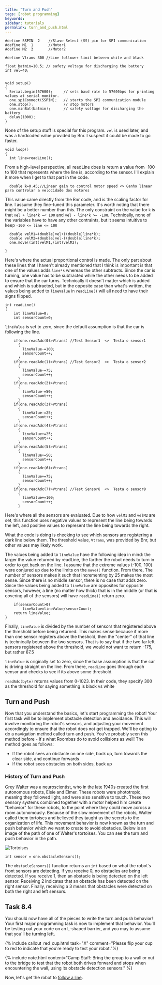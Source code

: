 ```yaml
---
title: "Turn and Push"
tags: [robot programming]
keywords:
sidebar: tutorials
permalink: turn_and_push.html
---
```



```
#define SSPIN  2    //Slave Select (SS) pin for SPI communication
#define M1  1       //Motor1
#define M2  2       //Motor2

#define Vtrans 300 //Line follower limit between white and black

float batmin=10.5; // safety voltage for discharging the battery
int vel=40;


void setup()
{  
  Serial.begin(57600);     // sets baud rate to 57600bps for printing values at serial monitor.
  one.spiConnect(SSPIN);   // starts the SPI communication module   
  one.stop();              // stop motors
  one.minBat(batmin);      // safety voltage for discharging the battery
  delay(1000);
}

```

None of the setup stuff is special for this program. `vel` is used later, and was a hardcoded value provided by Bnr. I suspect it could be made to go faster.


```
void loop()
{
  int line=readLine();

```

From a high-level perspective, all readLine does is return a value from -100 to 100 that represents where the line is, according to the sensor. I'll explain it more when I get to that part in the code.

```  
  double k=0.45;//Linear gain to control motor speed <> Ganho linear para controlar a velocidade dos motores

```

This value came directly from the Bnr code, and is the scaling factor for line. I assume they fine-tuned this parameter. It's worth noting that there might be a better number than this. The only constraint on the value for `k` is that `vel + line*k =< 100` and `vel - line*k >= -100`. Technically, none of the variables have to have any other contraints, but it seems intuitive to keep `-100 <= line <= 100`

```
  double velM1=(double)vel+((double)line*k);
  double velM2=(double)vel-((double)line*k);
  one.move((int)velM1,(int)velM2);

}
```

Here's where the actual proportional control is made. The only part about these lines that I haven't already mentioned that I think is important is that one of the values adds `line*k` whereas the other subtracts. Since the car is turning, one value has to be subtracted while the other needs to be added to ensure that the car turns. Technically it doesn't matter which is added and which is subtracted, but in the opposite case than what's written, the values being added to `lineValue` in `readLine()` will all need to have their signs flipped.

```
int readLine()
{
    int lineValue=0;
    int sensorCount=0;

```

`lineValue` is set to zero, since the default assumption is that the car is following the line.

```
    if(one.readAdc(0)>Vtrans) //Test Sensor1  <>  Testa o sensor1
      {                       
        lineValue-=100;
        sensorCount++;
      }
    if(one.readAdc(1)>Vtrans) //Test Sensor2  <>  Testa o sensor2
      {                       
        lineValue-=75;
        sensorCount++;
      }
    if(one.readAdc(2)>Vtrans)
      {
        lineValue-=50;
        sensorCount++;
      }
    if(one.readAdc(3)>Vtrans)
      {
        lineValue-=25;
        sensorCount++;
      }
    if(one.readAdc(4)>Vtrans)
      {
        lineValue+=25;
        sensorCount++;
      }
    if(one.readAdc(5)>Vtrans)
      {
        lineValue+=50;
        sensorCount++;
      }
    if(one.readAdc(6)>Vtrans)
      {
        lineValue+=75;
        sensorCount++;
      }
    if(one.readAdc(7)>Vtrans) //Test Sensor8  <>  Testa o sensor8
      {                       
        lineValue+=100;
        sensorCount++;
      }

```

Here's where all the sensors are evaluated. Due to how `velM1` and `velM2` are set, this function uses negative values to represent the line being towards the left, and positive values to represent the line being towards the right.

What the code is doing is checking to see which sensors are registering a dark line below them. The threshold value, `Vtrans`, was provided by Bnr, but other values may likely work.

The values being added to `lineValue` have the following idea in mind: the larger the value returned by readLine, the farther the robot needs to turn in order to get back on the line. I assume that the extreme values (-100, 100) were conjured up due to the limits on the `move()` function. From there, The number of sensors makes it such that incrementing by 25 makes the most sense. Since there is no middle sensor, there is no case that adds zero. Since the values being added to `lineValue` are opposites for opposite sensors, however, a line (no matter how thick) that is in the middle (or that is covering all of the sensors) will have `readLine()` return zero.

```
    if(sensorCount>0)
        lineValue=lineValue/sensorCount;
    return lineValue;
}
```

Finally, `lineValue` is divided by the number of sensors that registered above the threshold before being returned. This makes sense because if more than one sensor registers above the theshold, then the "center" of that line is technically between the two sensors. That is to say that if the two far left sensors registered above the threshold, we would not want to return -175, but rather 87.5



`lineValue` is originally set to zero, since the base assumption is that the car is driving straight on the line. From there, `readLine` goes through each sensor and checks to see if its above some threshold.

`readAdc(byte)` returns values from 0-1023. In their code, they specify 300 as the threshold for saying something is black vs white





## Turn and Push
Now that you understand the basics, let's start programming the robot! Your first task will be to implement obstacle detection and avoidance. This will involve monitoring the robot's sensors, and adjusting your movement accordingly to ensure that the robot does not get trapped. We'll be opting to do a navigation method called turn and push. You've probably seen this method before - it's what Roombas do to avoid collisions as well! The method goes as follows:

- If the robot sees an obstacle on one side, back up, turn towards the clear side, and continue forwards
- If the robot sees obstacles on both sides, back up

### History of Turn and Push

Grey Walter was a neuroscientist, who in the late 1940s created the first autonomous robots, Elsie and Elmer. These robots were phototropic, meaning they followed light, and were also sensitive to touch. These two sensory systems combined together with a motor helped him create "behavior" for these robots, to the point where they could move across a room autonomously. Because of the slow movement of the robots, Walter called them tortoises and believed they taught us the secrets to the organization of life. This movement behavior is now known as the turn and push behavior which we want to create to avoid obstacles. Below is an image of the path of one of Walter's tortoises. You can see the turn and push behavior in the path.

![Tortoises](images/turn_and_push.png)

```
int sensor = one.obstacleSensors();
```

The `obstacleSensors()` function returns an `int` based on what the robot's front sensors are detecting. If you receive 0, no obstacles are being detected. If you receive 1, then an obstacle is being detected on the left sensor. Receiving 2 indicates that an obstacle has been detected on the right sensor. Finally, receiving a 3 means that obstacles were detected on both the right and left sensors.

## Task 8.4

You should now have all of the pieces to write the turn and push behavior! Your first major programming task is now to implement that behavior. You'll be testing out your code on an L-shaped barrier, and you may to assume that you'll be turning left.

{% include callout_red_cup.html task="X" comment="Please flip your cup to red to indicate that you're ready to test your robot."%}

{% include note.html content="Camp Staff: Bring the group to a wall or out to the bridge to test that the robot both drives forward and stops when encountering the wall, using its obstacle detection sensors." %}


Now, let's get the robot to [follow a line](line_following.html).
